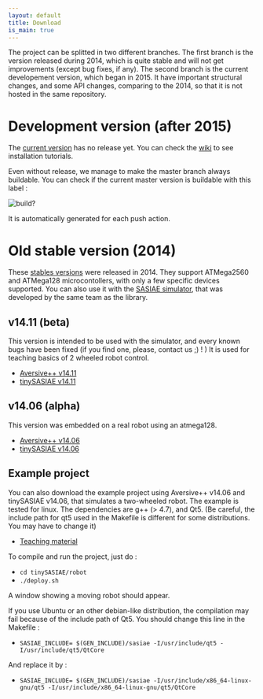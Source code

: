 ```yaml
---
layout: default
title: Download
is_main: true
---
```


The project can be splitted in two different branches.
The first branch is the version released during 2014, which is quite stable and will not get improvements (except bug fixes, if any).
The second branch is the current developement version, which began in 2015. It have important structural changes, and some API changes, comparing to the 2014, so that it is not hosted in the same repository.

# Development version (after 2015)

The [current version](https://github.com/AversivePlusPlus/AversivePlusPlus) has no release yet.
You can check the [wiki](https://github.com/AversivePlusPlus/AversivePlusPlus/wiki) 
to see installation tutorials.

Even without release, we manage to make the master branch always buildable.
You can check if the current master version is buildable with this label :

![build?](https://travis-ci.org/AversivePlusPlus/AversivePlusPlus.svg?branch=master)

It is automatically generated for each push action.

# Old stable version (2014)

These [stables versions](https://github.com/astralien3000/aversive--) were released in 2014. 
They support ATMega2560 and ATMega128 microcontollers, with only a few specific devices supported.
You can also use it with the [SASIAE simulator](https://github.com/astralien3000/tinySASIAE), 
that was developed by the same team as the library.

## v14.11 (beta)

This version is intended to be used with the simulator, and every known bugs have been fixed (if you find one, please, contact us ;) ! )
It is used for teaching basics of 2 wheeled robot control.

 - [Aversive++ v14.11](https://github.com/astralien3000/aversive--/archive/v14.11b.tar.gz)
 - [tinySASIAE v14.11](https://github.com/astralien3000/tinySASIAE/archive/v14.11.tar.gz)
 
## v14.06 (alpha)
 
This version was embedded on a real robot using an atmega128.
 
 - [Aversive++ v14.06](https://github.com/astralien3000/aversive--/archive/v14.06.tar.gz)
 - [tinySASIAE v14.06](https://github.com/astralien3000/tinySASIAE/archive/v14.06.tar.gz)
 
## Example project

You can also download the example project using Aversive++ v14.06 and tinySASIAE v14.06, that simulates a two-wheeled robot.
The example is tested for linux. The dependencies are g++ (> 4.7), and Qt5.
(Be careful, the include path for qt5 used in the Makefile is different for some distributions. You may have to change it)

 - [Teaching material](https://drive.google.com/file/d/0B9V_NolZXjZ-SGczc0o0RDdzeXc/view?usp=sharing)

To compile and run the project, just do :

 - `cd tinySASIAE/robot`
 - `./deploy.sh`

A window showing a moving robot should appear.

If you use Ubuntu or an other debian-like distribution,
the compilation may fail because of the include path of Qt5. You should change this line in the Makefile :

 - `SASIAE_INCLUDE= $(GEN_INCLUDE)/sasiae -I/usr/include/qt5 -I/usr/include/qt5/QtCore`

And replace it by :

 - `SASIAE_INCLUDE= $(GEN_INCLUDE)/sasiae -I/usr/include/x86_64-linux-gnu/qt5 -I/usr/include/x86_64-linux-gnu/qt5/QtCore`
